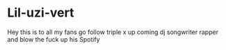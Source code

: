 # Lil-uzi-vert
Hey this is to all my fans go follow triple x up coming dj songwriter rapper and blow the fuck up his Spotify 
